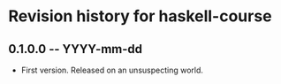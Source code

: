 # Revision history for haskell-course

## 0.1.0.0 -- YYYY-mm-dd

* First version. Released on an unsuspecting world.
